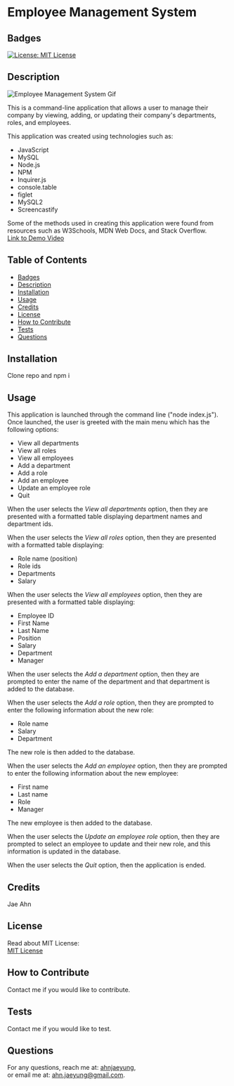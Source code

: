# Employee Management System
## Badges  
  [![License: MIT License](https://img.shields.io/badge/License-MIT-yellow.svg)](https://opensource.org/licenses/MIT)  
## Description  
![Employee Management System Gif](./Assets/EmployeeManagementSystemDemo.gif)  

This is a command-line application that allows a user to manage their company by viewing, adding, or updating their company's departments, roles, and employees.

This application was created using technologies such as:
* JavaScript
* MySQL
* Node.js
* NPM
* Inquirer.js
* console.table
* figlet
* MySQL2
* Screencastify

Some of the methods used in creating this application were found from resources such as W3Schools, MDN Web Docs, and Stack Overflow.  
[Link to Demo Video](https://drive.google.com/file/d/1-QrfTHP05CRvAgn8cemSWg7dDJ8j6VjM/view)  
## Table of Contents  
  - [Badges](#badges)  
  - [Description](#description)  
  - [Installation](#installation)  
  - [Usage](#usage)  
  - [Credits](#credits)  
  - [License](#license)  
  - [How to Contribute](#how-to-contribute)  
  - [Tests](#tests)  
  - [Questions](#questions)  
## Installation  
Clone repo and npm i  
## Usage  
This application is launched through the command line ("node index.js").  Once launched, the user is greeted with the main menu which has the following options:  
* View all departments
* View all roles
* View all employees
* Add a department
* Add a role
* Add an employee
* Update an employee role
* Quit   

When the user selects the *View all departments* option, then they are presented with a formatted table displaying department names and department ids.  

When the user selects the *View all roles* option, then they are presented with a formatted table displaying:
* Role name (position)
* Role ids
* Departments
* Salary 

When the user selects the *View all employees* option, then they are presented with a formatted table displaying:
* Employee ID
* First Name
* Last Name
* Position
* Salary
* Department
* Manager

When the user selects the *Add a department* option, then they are prompted to enter the name of the department and that department is added to the database.

When the user selects the *Add a role* option, then they are prompted to enter the following information about the new role:
* Role name
* Salary
* Department  

The new role is then added to the database.  

When the user selects the *Add an employee* option, then they are prompted to enter the following information about the new employee:
* First name
* Last name
* Role
* Manager  

The new employee is then added to the database.  

When the user selects the *Update an employee role* option, then they are prompted to select an employee to update and their new role, and this information is updated in the database.

When the user selects the *Quit* option, then the application is ended.  

## Credits  
Jae Ahn
## License  
Read about MIT License:  
[MIT License](https://opensource.org/licenses/MIT)  
## How to Contribute  
Contact me if you would like to contribute. 
## Tests  
Contact me if you would like to test.
## Questions
For any questions, reach me at: [ahnjaeyung](https://github.com/ahnjaeyung),  
or email me at: ahn.jaeyung@gmail.com.